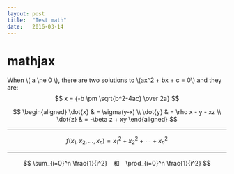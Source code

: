```yaml
---
layout: post
title:  "Test math"
date:   2016-03-14
---
```

# mathjax

When \\( a \ne 0 \\), there are two solutions to \\(ax^2 + bx + c = 0\\) and they are:
$$ x = {-b \pm \sqrt{b^2-4ac} \over 2a} $$

$$
\begin{aligned}
\dot{x} & = \sigma(y-x) \\
\dot{y} & = \rho x - y - xz \\
\dot{z} & = -\beta z + xy
\end{aligned}
$$

---

$$
f(x_1,x_2,\ldots,x_n) = x_1^2 + x_2^2 + \cdots + x_n^2
$$

---
$$
\sum_{i=0}^n \frac{1}{i^2}　和　\prod_{i=0}^n \frac{1}{i^2}
$$
